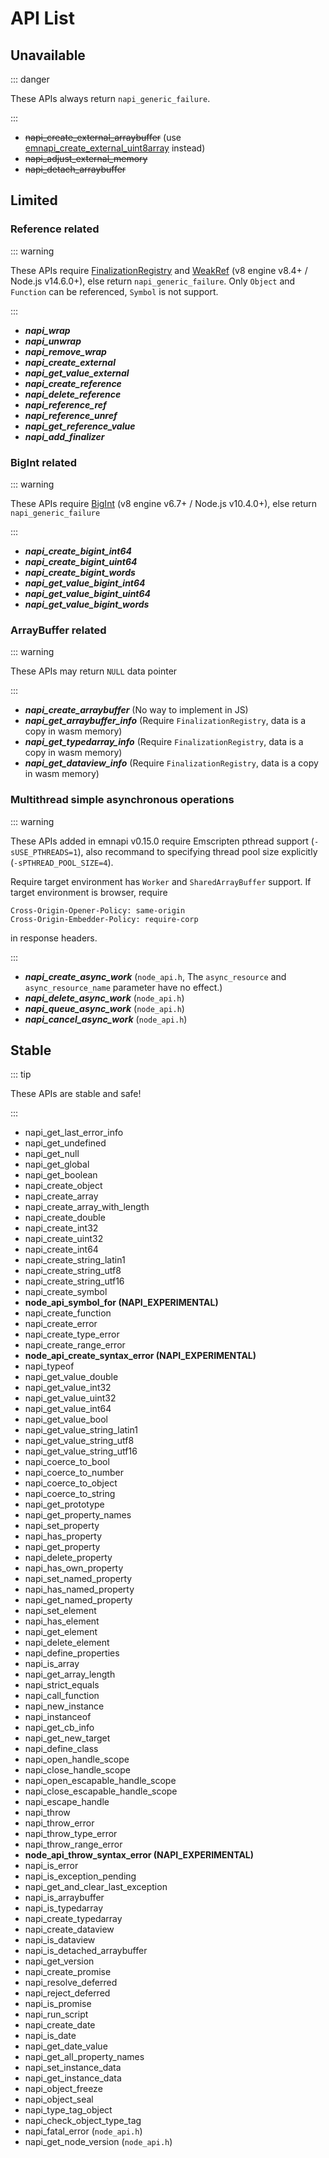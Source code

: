 # API List

## Unavailable

::: danger

These APIs always return `napi_generic_failure`.

:::

- ~~napi_create_external_arraybuffer~~ (use [emnapi_create_external_uint8array][] instead)
- ~~napi_adjust_external_memory~~
- ~~napi_detach_arraybuffer~~

## Limited

### Reference related

::: warning

These APIs require [FinalizationRegistry](https://www.caniuse.com/?search=FinalizationRegistry) and [WeakRef](https://www.caniuse.com/?search=WeakRef) (v8 engine v8.4+ / Node.js v14.6.0+), else return `napi_generic_failure`. Only `Object` and  `Function` can be referenced, `Symbol` is not support.

:::

- ***napi_wrap***
- ***napi_unwrap***
- ***napi_remove_wrap***
- ***napi_create_external***
- ***napi_get_value_external***
- ***napi_create_reference***
- ***napi_delete_reference***
- ***napi_reference_ref***
- ***napi_reference_unref***
- ***napi_get_reference_value***
- ***napi_add_finalizer***

### BigInt related

::: warning

These APIs require [BigInt](https://www.caniuse.com/?search=BigInt) (v8 engine v6.7+ / Node.js v10.4.0+), else return `napi_generic_failure`

:::

- ***napi_create_bigint_int64***
- ***napi_create_bigint_uint64***
- ***napi_create_bigint_words***
- ***napi_get_value_bigint_int64***
- ***napi_get_value_bigint_uint64***
- ***napi_get_value_bigint_words***

### ArrayBuffer related

::: warning

These APIs may return `NULL` data pointer

:::

- ***napi_create_arraybuffer*** (No way to implement in JS)
- ***napi_get_arraybuffer_info*** (Require `FinalizationRegistry`, data is a copy in wasm memory)
- ***napi_get_typedarray_info*** (Require `FinalizationRegistry`, data is a copy in wasm memory)
- ***napi_get_dataview_info*** (Require `FinalizationRegistry`, data is a copy in wasm memory)

### Multithread simple asynchronous operations

::: warning

These APIs added in emnapi v0.15.0 require Emscripten pthread support (`-sUSE_PTHREADS=1`), also recommand to specifying thread pool size explicitly (`-sPTHREAD_POOL_SIZE=4`).

Require target environment has `Worker` and `SharedArrayBuffer` support. If target environment is browser, require

```
Cross-Origin-Opener-Policy: same-origin
Cross-Origin-Embedder-Policy: require-corp
```

in response headers.

:::

- ***napi_create_async_work*** (`node_api.h`, The `async_resource` and `async_resource_name` parameter have no effect.)
- ***napi_delete_async_work*** (`node_api.h`)
- ***napi_queue_async_work*** (`node_api.h`)
- ***napi_cancel_async_work*** (`node_api.h`)

## Stable

::: tip

These APIs are stable and safe!

:::

- napi_get_last_error_info
- napi_get_undefined
- napi_get_null
- napi_get_global
- napi_get_boolean
- napi_create_object
- napi_create_array
- napi_create_array_with_length
- napi_create_double
- napi_create_int32
- napi_create_uint32
- napi_create_int64
- napi_create_string_latin1
- napi_create_string_utf8
- napi_create_string_utf16
- napi_create_symbol
- **node_api_symbol_for (NAPI_EXPERIMENTAL)**
- napi_create_function
- napi_create_error
- napi_create_type_error
- napi_create_range_error
- **node_api_create_syntax_error (NAPI_EXPERIMENTAL)**
- napi_typeof
- napi_get_value_double
- napi_get_value_int32
- napi_get_value_uint32
- napi_get_value_int64
- napi_get_value_bool
- napi_get_value_string_latin1
- napi_get_value_string_utf8
- napi_get_value_string_utf16
- napi_coerce_to_bool
- napi_coerce_to_number
- napi_coerce_to_object
- napi_coerce_to_string
- napi_get_prototype
- napi_get_property_names
- napi_set_property
- napi_has_property
- napi_get_property
- napi_delete_property
- napi_has_own_property
- napi_set_named_property
- napi_has_named_property
- napi_get_named_property
- napi_set_element
- napi_has_element
- napi_get_element
- napi_delete_element
- napi_define_properties
- napi_is_array
- napi_get_array_length
- napi_strict_equals
- napi_call_function
- napi_new_instance
- napi_instanceof
- napi_get_cb_info
- napi_get_new_target
- napi_define_class
- napi_open_handle_scope
- napi_close_handle_scope
- napi_open_escapable_handle_scope
- napi_close_escapable_handle_scope
- napi_escape_handle
- napi_throw
- napi_throw_error
- napi_throw_type_error
- napi_throw_range_error
- **node_api_throw_syntax_error (NAPI_EXPERIMENTAL)**
- napi_is_error
- napi_is_exception_pending
- napi_get_and_clear_last_exception
- napi_is_arraybuffer
- napi_is_typedarray
- napi_create_typedarray
- napi_create_dataview
- napi_is_dataview
- napi_is_detached_arraybuffer
- napi_get_version
- napi_create_promise
- napi_resolve_deferred
- napi_reject_deferred
- napi_is_promise
- napi_run_script
- napi_create_date
- napi_is_date
- napi_get_date_value
- napi_get_all_property_names
- napi_set_instance_data
- napi_get_instance_data
- napi_object_freeze
- napi_object_seal
- napi_type_tag_object
- napi_check_object_type_tag
- napi_fatal_error (`node_api.h`)
- napi_get_node_version (`node_api.h`)

[emnapi_create_external_uint8array]: /reference/additional.html#emnapi-create-external-uint8array
